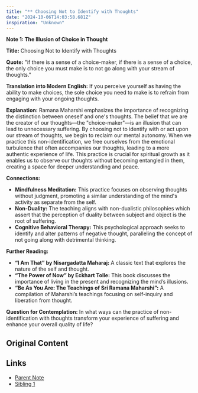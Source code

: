 ```yaml
---
title: "** Choosing Not to Identify with Thoughts"
date: "2024-10-06T14:03:58.681Z"
inspiration: "Unknown"
---
```


**Note 1: The Illusion of Choice in Thought**

**Title:** Choosing Not to Identify with Thoughts

**Quote:** "if there is a sense of a choice-maker, if there is a sense of a choice, the only choice you must make is to not go along with your stream of thoughts."

**Translation into Modern English:** If you perceive yourself as having the ability to make choices, the sole choice you need to make is to refrain from engaging with your ongoing thoughts.

**Explanation:** Ramana Maharshi emphasizes the importance of recognizing the distinction between oneself and one's thoughts. The belief that we are the creator of our thoughts—the "choice-maker"—is an illusion that can lead to unnecessary suffering. By choosing not to identify with or act upon our stream of thoughts, we begin to reclaim our mental autonomy. When we practice this non-identification, we free ourselves from the emotional turbulence that often accompanies our thoughts, leading to a more authentic experience of life. This practice is crucial for spiritual growth as it enables us to observe our thoughts without becoming entangled in them, creating a space for deeper understanding and peace.

**Connections:**
- **Mindfulness Meditation:** This practice focuses on observing thoughts without judgment, promoting a similar understanding of the mind's activity as separate from the self.
- **Non-Duality:** The teaching aligns with non-dualistic philosophies which assert that the perception of duality between subject and object is the root of suffering.
- **Cognitive Behavioral Therapy:** This psychological approach seeks to identify and alter patterns of negative thought, paralleling the concept of not going along with detrimental thinking.

**Further Reading:**
- **“I Am That” by Nisargadatta Maharaj:** A classic text that explores the nature of the self and thought.
- **“The Power of Now” by Eckhart Tolle:** This book discusses the importance of living in the present and recognizing the mind’s illusions.
- **“Be As You Are: The Teachings of Sri Ramana Maharshi”:** A compilation of Maharshi’s teachings focusing on self-inquiry and liberation from thought.

**Question for Contemplation:** In what ways can the practice of non-identification with thoughts transform your experience of suffering and enhance your overall quality of life?

## Original Content



## Links

- [Parent Note](/parent-note.md)
- [Sibling 1](/zettel1.md)
